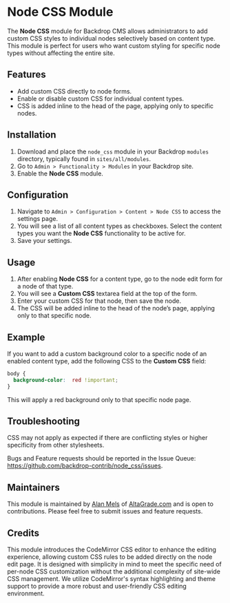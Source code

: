 # Node CSS Module

The **Node CSS** module for Backdrop CMS allows administrators to add custom CSS styles to individual nodes selectively based on content type. This module is perfect for users who want custom styling for specific node types without affecting the entire site.

## Features

- Add custom CSS directly to node forms.
- Enable or disable custom CSS for individual content types.
- CSS is added inline to the head of the page, applying only to specific nodes.

## Installation

1. Download and place the `node_css` module in your Backdrop `modules` directory, typically found in `sites/all/modules`.
2. Go to `Admin > Functionality > Modules` in your Backdrop site.
3. Enable the **Node CSS** module.

## Configuration

1. Navigate to `Admin > Configuration > Content > Node CSS` to access the settings page.
2. You will see a list of all content types as checkboxes. Select the content types you want the **Node CSS** functionality to be active for.
3. Save your settings.

## Usage

1. After enabling **Node CSS** for a content type, go to the node edit form for a node of that type.
2. You will see a **Custom CSS** textarea field at the top of the form.
3. Enter your custom CSS for that node, then save the node.
4. The CSS will be added inline to the head of the node’s page, applying only to that specific node.

## Example

If you want to add a custom background color to a specific node of an enabled content type, add the following CSS to the **Custom CSS** field:

```css
body {
  background-color:  red !important;
}
```
This will apply a red background only to that specific node page.

## Troubleshooting

CSS may not apply as expected if there are conflicting styles or higher specificity from other stylesheets.

Bugs and Feature requests should be reported in the Issue Queue:
https://github.com/backdrop-contrib/node_css/issues.

## Maintainers

This module is maintained by [Alan Mels](https://github.com/alanmels) of [AltaGrade.com](https://www.altagrade.com) and is open to contributions. Please feel free to submit issues and feature requests.

## Credits

This module introduces the CodeMirror CSS editor to enhance the editing experience, allowing custom CSS rules to be added directly on the node edit page. It is designed with simplicity in mind to meet the specific need of per-node CSS customization without the additional complexity of site-wide CSS management. We utilize CodeMirror's syntax highlighting and theme support to provide a more robust and user-friendly CSS editing environment.


